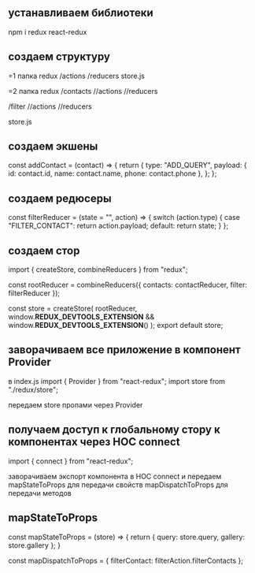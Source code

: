 ## устанавливаем библиотеки
npm i redux react-redux

## создаем структуру
=1
папка redux
/actions
/reducers
store.js

=2
папка redux
/contacts
//actions
//reducers

/filter
//actions
//reducers

store.js


## создаем экшены

const addContact = (contact) => {
return {
type: "ADD_QUERY",
payload: { id: contact.id, name: contact.name, phone: contact.phone },
};
};

## создаем редюсеры

const filterReducer = (state = "", action) => {
switch (action.type) {
case "FILTER_CONTACT":
return action.payload;
default:
return state;
}
};

## создаем стор

import { createStore, combineReducers } from "redux";

const rootReducer = combineReducers({ contacts: contactReducer, filter: filterReducer });

const store = createStore(
rootReducer,
window.**REDUX_DEVTOOLS_EXTENSION** && window.**REDUX_DEVTOOLS_EXTENSION**()
);
export default store;

## заворачиваем все приложение в компонент Provider

в index.js
import { Provider } from "react-redux";
import store from "./redux/store";

передаем store пропами через Provider

## получаем доступ к глобальному стору к компонентах через HOC connect

import { connect } from "react-redux";

заворачиваем экспорт компонента в HOC connect и передаем
mapStateToProps для передачи свойств
mapDispatchToProps для передачи методов

## mapStateToProps

const mapStateToProps = (store) => {
return { query: store.query, gallery: store.gallery };
}

const mapDispatchToProps = { filterContact: filterAction.filterContacts };

##

